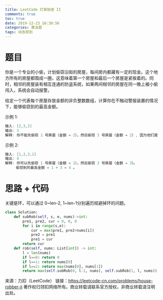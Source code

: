 ```yaml
---
title: LeetCode 打家劫舍 II
comments: true
toc: true
date: 2019-12-23 16:38:56
categories: 算法题
tags: 动态规划
---
```


# 题目

你是一个专业的小偷，计划偷窃沿街的房屋，每间房内都藏有一定的现金。这个地方所有的房屋都围成一圈，这意味着第一个房屋和最后一个房屋是紧挨着的。同时，相邻的房屋装有相互连通的防盗系统，如果两间相邻的房屋在同一晚上被小偷闯入，系统会自动报警。

给定一个代表每个房屋存放金额的非负整数数组，计算你在不触动警报装置的情况下，能够偷窃到的最高金额。

示例 1:
```java
输入: [2,3,2]
输出: 3
解释: 你不能先偷窃 1 号房屋（金额 = 2），然后偷窃 3 号房屋（金额 = 2）, 因为他们是相邻的。
```
示例 2:
```java
输入: [1,2,3,1]
输出: 4
解释: 你可以先偷窃 1 号房屋（金额 = 1），然后偷窃 3 号房屋（金额 = 3）。
     偷窃到的最高金额 = 1 + 3 = 4 。
```

# 思路 + 代码

关键是环，可以通过 0~len-2, 1~len-1分别遍历规避掉环的问题。

```python
class Solution:
    def subRob(self, s, e, nums)->int:
        pre1, pre2, cur = 0, 0, 0
        for i in range(s,e):
            cur = max(pre1, pre2+nums[i])
            pre2 = pre1
            pre1 = cur
        return cur
    def rob(self, nums: List[int]) -> int:
        l = len(nums)
        if l==0: return 0
        if l==1: return nums[0]
        if l==2: return max(nums[0], nums[1])
        return max(self.subRob(0, l-1, nums), self.subRob(1, l, nums))     
```


来源：力扣（LeetCode）
链接：https://leetcode-cn.com/problems/house-robber-ii
著作权归领扣网络所有。商业转载请联系官方授权，非商业转载请注明出处。
